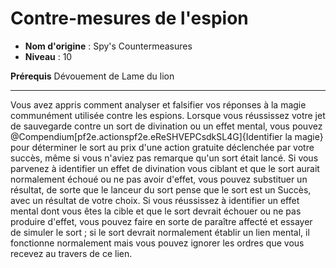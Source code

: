 # Contre-mesures de l'espion

 * **Nom d'origine** : Spy's Countermeasures
 * **Niveau** : 10


<p><span><strong>Prérequis</strong> Dévouement de Lame du lion<br></span></p>
<hr>
<p>Vous avez appris comment analyser et falsifier vos réponses à la magie communément utilisée contre les espions. Lorsque vous réussissez votre jet de sauvegarde contre un sort de divination ou un effet mental, vous pouvez @Compendium[pf2e.actionspf2e.eReSHVEPCsdkSL4G]{Identifier la magie} pour déterminer le sort au prix d'une action gratuite déclenchée par votre succès, même si vous n'aviez pas remarque qu'un sort était lancé. Si vous parvenez à identifier un effet de divination vous ciblant et que le sort aurait normalement échoué ou ne pas avoir d'effet, vous pouvez substituer un résultat, de sorte que le lanceur du sort pense que le sort est un Succès, avec un résultat de votre choix. Si vous réussissez à identifier un effet mental dont vous êtes la cible et que le sort devrait échouer ou ne pas produire d'effet, vous pouvez faire en sorte de paraître affecté et essayer de simuler le sort ; si le sort devrait normalement établir un lien mental, il fonctionne normalement mais vous pouvez ignorer les ordres que vous recevez au travers de ce lien.&nbsp;</p>